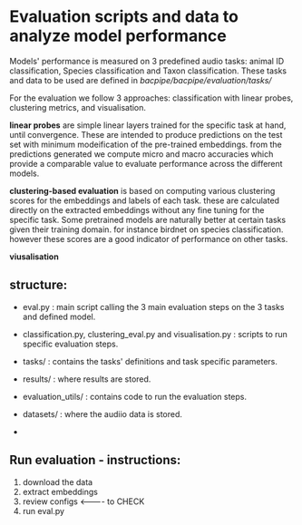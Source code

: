 # Evaluation scripts and data to analyze model performance


Models' performance is measured on 3 predefined audio tasks: animal ID classification, Species classification and Taxon classification. 
These tasks and data to be used are defined in _bacpipe/bacpipe/evaluation/tasks/_

For the evaluation we follow 3 approaches: classification with linear probes, clustering metrics, and visualisation. 

**linear probes** are simple linear layers trained for the specific task at hand, until convergence. These are intended to produce predictions on the test set with minimum modeification of the pre-trained embeddings. from the predictions generated we compute micro and macro accuracies which provide a comparable value to evaluate performance across the different models. 

**clustering-based evaluation** is based on computing various clustering scores for the embeddings and labels of each task. 
these are calculated directly on the extracted embeddings without any fine tuning for the specific task. 
Some pretrained models are naturally better at certain tasks given their training domain. for instance birdnet on species classification. however these scores are a good indicator of performance on other tasks.

**viusalisation** 




## structure:
   * eval.py : main script calling the 3 main evaluation steps on the 3 tasks and defined model. 
   
   * classification.py, clustering_eval.py and visualisation.py : scripts to run specific evaluation steps.
   
   * tasks/ : contains the tasks' definitions and task specific parameters.
   
   * results/ : where results are stored.
   * evaluation_utils/ : contains code to run the evaluation steps.
   * datasets/ : where the audiio data is stored.
   * 
    



## Run evaluation - instructions:

1) download the data
2) extract embeddings
3) review configs <---- to CHECK
4) run eval.py
